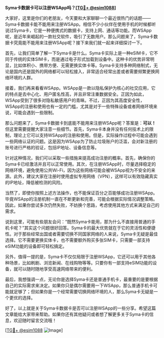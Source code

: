 **Syma卡数据卡可以注册WSApp吗？[[TG💪+ @esim1088](https://t.me/s/esim1088)]**

大家好，这里是你们的老朋友，今天要和大家聊聊一个最近很热门的话题——Syma卡数据卡能不能用来注册WSApp。相信不少小伙伴在使用手机的时候都听说过Syma卡，它是一种便携式的数据卡，支持上网、通话等功能。而WSApp呢，是近年来崛起的一款社交软件，吸引了无数用户。那么问题来了，Syma卡数据卡究竟能不能用来注册WSApp呢？接下来我们就一起来详细探讨一下。

首先，让我们简单了解一下Syma卡是什么。Syma卡实际上是一种eSIM卡，它不同于传统的实体SIM卡，而是通过电子形式加载到设备中。这种卡的优势非常明显，比如体积小、携带方便、无需更换实体卡等。Syma卡支持多种网络制式，无论是国内还是国外的网络都可以轻松接入，非常适合经常出差或者需要频繁更换网络环境的人群。

接着，我们再来看看WSApp。WSApp是一款以隐私保护为核心的社交应用，它的特点是去中心化、用户匿名性高，并且非常注重数据安全。正因为如此，WSApp受到了很多对隐私敏感用户的青睐。不过，正因为其高度安全性，WSApp的注册和使用也有一定的门槛，尤其是对于一些特殊设备或者网络环境来说，可能会遇到一些限制。

那么问题来了，Syma卡数据卡到底能不能用来注册WSApp呢？答案是：**可以！** 但这里需要提醒大家注意一些细节。首先，Syma卡本身并没有任何技术上的限制，理论上它可以支持WSApp的注册和使用。但是，实际操作过程中可能会遇到一些网络认证的问题。这是因为WSApp为了防止垃圾账户的泛滥，会对新注册的账号进行严格的验证，包括IP地址、设备信息等。

针对这种情况，我们可以采取一些措施来提高成功注册的概率。首先，确保你的Syma卡已经激活并且可以正常使用。其次，在注册WSApp时，尽量选择稳定的网络环境，避免使用公共Wi-Fi，因为这些网络可能会被WSApp视为不安全的来源。此外，建议大家在注册时使用虚拟专用网络（VPN），这样可以有效隐藏真实的IP地址，降低被检测的风险。

当然了，即使你按照上述方法操作，也不能保证百分之百能够成功注册WSApp。毕竟WSApp的注册机制一直在不断更新和完善，可能会根据实际情况调整策略。因此，如果你尝试多次仍然失败，不妨换个思路，考虑使用其他方式来满足自己的需求。

说到这里，可能有些朋友会问：“既然Syma卡能用，那为什么不直接用普通的手机卡呢？”其实这个问题很好回答。Syma卡的最大优势就在于它的灵活性和便捷性。对于那些经常出国或者需要切换不同国家网络的人来说，Syma卡无疑是最佳选择。它不需要更换实体卡，也不需要额外购买多张SIM卡，只需要一部支持eSIM功能的设备即可轻松搞定。

另外，值得一提的是，Syma卡不仅仅局限于注册WSApp，它还可以用于其他各种场景，比如刷剧、浏览新闻、在线购物等等。只要你有一部支持eSIM功能的设备，就可以随时随地享受高速网络带来的便利。

最后，我想强调一点，无论你是选择Syma卡还是普通手机卡，最重要的是要根据自己的实际需求来决定。如果你只是偶尔需要用一下WSApp，那么普通手机卡可能就足够了；但如果你是一个经常需要切换网络环境的人，那么Syma卡无疑是一个更优的选择。

好了，以上就是关于Syma卡数据卡是否可以注册WSApp的一些分享。希望这篇文章能给大家带来帮助。如果你还有其他疑问或者想了解更多关于Syma卡的信息，欢迎随时留言交流哦！

[[TG💪+ @esim1088](https://t.me/s/esim1088) ![Image](https://i.postimg.cc/4NQfJmqS/Snipaste-2025-05-13-00-14-12.png)]